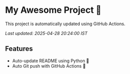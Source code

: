 # My Awesome Project 🚀

This project is automatically updated using GitHub Actions.

_Last updated: 2025-04-28 20:24:00 IST_

## Features
- Auto-update README using Python 🐍
- Auto Git push with GitHub Actions 🤖
